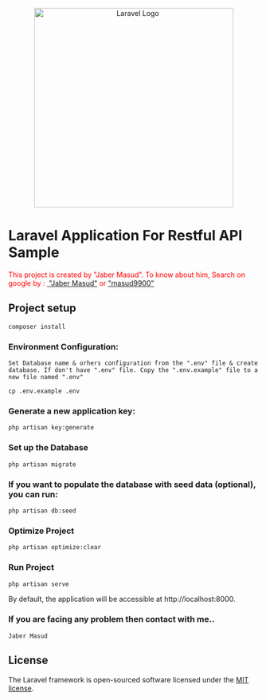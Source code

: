 <p align="center"><a href="https://laravel.com" target="_blank"><img src="https://raw.githubusercontent.com/laravel/art/master/logo-lockup/5%20SVG/2%20CMYK/1%20Full%20Color/laravel-logolockup-cmyk-red.svg" width="400" alt="Laravel Logo"></a></p>

# Laravel Application For Restful API Sample
<p style="color:red;"> This project is created by "Jaber Masud". To know about him, Search on google by :  <a href="https://jaber.netlify.app"> "Jaber Masud"</a> or <a href="https://goo.by/WfVSqx">"masud9900"</a> </p>


## Project setup
```
composer install
```

### Environment Configuration:
```
Set Database name & orhers configuration from the ".env" file & create database. If don't have ".env" file. Copy the ".env.example" file to a new file named ".env"

cp .env.example .env
```

### Generate a new application key:
```
php artisan key:generate
```

### Set up the Database
```
php artisan migrate
```

### If you want to populate the database with seed data (optional), you can run:
```
php artisan db:seed
```

### Optimize Project
```
php artisan optimize:clear
```

### Run Project
```
php artisan serve
```

By default, the application will be accessible at http://localhost:8000.

### If you are facing any problem then contact with me..
```
Jaber Masud
```
## License

The Laravel framework is open-sourced software licensed under the [MIT license](https://opensource.org/licenses/MIT).


